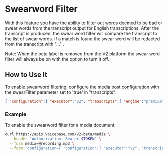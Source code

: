 # Swearword Filter

With this feature you have the ability to filter out words deemed to be bad or swear words from the transcript output for English transcriptions. After the transcript is produced, the swear word filter will compare the transcript to the list of swear words. If a match is found the swear word will be redacted from the transcript with "..." .

Note: When the beta label is removed from the V2 platform the swear word filter will always be on with the option to turn it off.

## How to Use It

To enable swearword filtering, configure the media post configuration with the swearFilter parameter set to 'true' in "transcripts":

```json
{ "configuration":{ "executor":"v2", "transcripts":{ "engine":"premium", "swearFilter": true } } }
```

### Example

To enable the swearword filter for a media document:

```bash
curl https://apis.voicebase.com/v2-beta/media \
  --header "Authorization: Bearer $TOKEN" \
  --form media=@recording.mp3 \
  --form 'configuration={ "configuration":{ "executor":"v2", "transcripts":{ "engine":"premium", "swearFilter": true } }'
```
